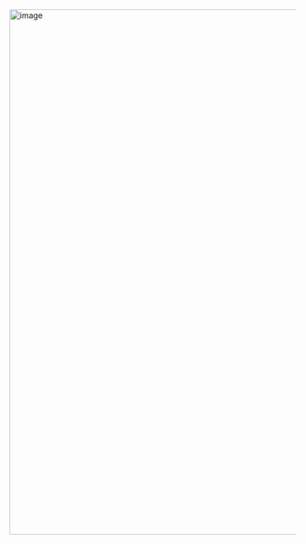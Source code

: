 <img width="924" alt="image" src="https://user-images.githubusercontent.com/37383368/227089577-00c95b30-0fce-4918-b5d6-fc40c5c5b102.png">
